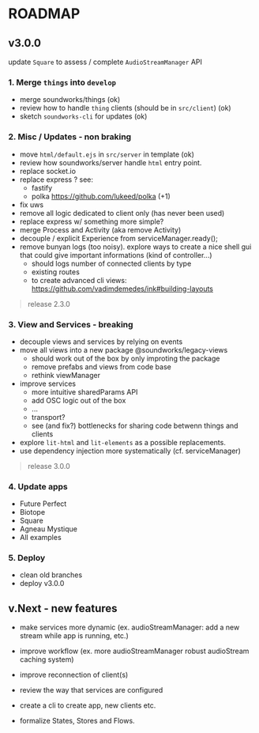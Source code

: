 # ROADMAP

## v3.0.0

update `Square` to assess / complete `AudioStreamManager` API

### 1. Merge `things` into `develop`

- merge soundworks/things (ok)
- review how to handle `thing` clients (should be in `src/client`) (ok)
- sketch `soundworks-cli` for updates (ok)

### 2. Misc / Updates - non braking

- move `html/default.ejs` in `src/server` in template (ok)
- review how soundworks/server handle `html` entry point. 
- replace socket.io
- replace express ? 
  see:
  + fastify 
  + polka https://github.com/lukeed/polka (+1)
- fix uws
- remove all logic dedicated to client only (has never been used)
- replace express w/ something more simple?
- merge Process and Activity (aka remove Activity)
- decouple / explicit Experience from serviceManager.ready();
- remove bunyan logs (too noisy). explore ways to create a nice shell gui that could give important informations (kind of controller...)
  + should logs number of connected clients by type
  + existing routes
  + to create advanced cli views: https://github.com/vadimdemedes/ink#building-layouts

> release 2.3.0

### 3. View and Services - breaking 

- decouple views and services by relying on events
- move all views into a new package @soundworks/legacy-views
  + should work out of the box by only improting the package
  + remove prefabs and views from code base
  + rethink viewManager
- improve services
  + more intuitive sharedParams API
  + add OSC logic out of the box
  + ...
  + transport?
  + see (and fix?) bottlenecks for sharing code betwenn things and clients
- explore `lit-html` and `lit-elements` as a possible replacements.
- use dependency injection more systematically (cf. serviceManager)

> release 3.0.0

### 4. Update apps

- Future Perfect
- Biotope
- Square
- Agneau Mystique
- All examples

### 5. Deploy

- clean old branches
- deploy v3.0.0


## v.Next - new features

- make services more dynamic (ex. audioStreamManager: add a new stream while app is running, etc.)
- improve workflow (ex. more audioStreamManager robust audioStream caching system)
- improve reconnection of client(s)
- review the way that services are configured

- create a cli to create app, new clients etc.
- formalize States, Stores and Flows.
